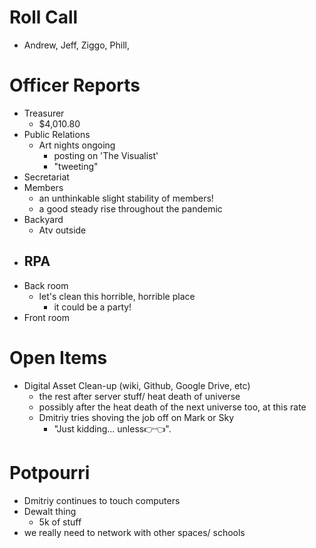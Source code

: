 Roll Call
=========
- Andrew, Jeff, Ziggo,  Phill,
  
Officer Reports
===============
- Treasurer
  - $4,010.80
- Public Relations
  - Art nights ongoing
    - posting on 'The Visualist'
    - "tweeting"
- Secretariat
- Members
  - an unthinkable slight stability of members!
  - a good steady rise throughout the pandemic
- Backyard
  - Atv outside
- RPA
  - 
- Back room
  - let's clean this horrible, horrible place
    - it could be a party!
- Front room


Open Items
==========
- Digital Asset Clean-up (wiki, Github, Google Drive, etc)
  - the rest after server stuff/ heat death of universe
  - possibly after the heat death of the next universe too, at this rate
  - Dmitriy tries shoving the job off on Mark or Sky
    - "Just kidding... unless👉👈".

  
Potpourri
=========
- Dmitriy continues to touch computers
- Dewalt thing
  - 5k of stuff
- we really need to network with other spaces/ schools 
